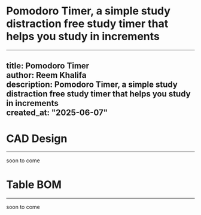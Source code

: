 # Pomodoro Timer, a simple study distraction free study timer that helps you study in increments
--- 
title: Pomodoro Timer <br>
author: Reem Khalifa<br>
description: Pomodoro Timer, a simple study distraction free study timer that helps you study in increments <br>
created_at: "2025-06-07"
---
# CAD Design
---
soon to come

# Table BOM
--- 
soon to come
